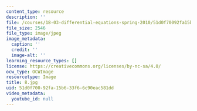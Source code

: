 ```yaml
---
content_type: resource
description: ''
file: /courses/18-03-differential-equations-spring-2010/51d0f70092fa15b633f66c90eac581dd_8.jpg
file_size: 2546
file_type: image/jpeg
image_metadata:
  caption: ''
  credit: ''
  image-alt: ''
learning_resource_types: []
license: https://creativecommons.org/licenses/by-nc-sa/4.0/
ocw_type: OCWImage
resourcetype: Image
title: 8.jpg
uid: 51d0f700-92fa-15b6-33f6-6c90eac581dd
video_metadata:
  youtube_id: null
---
```

